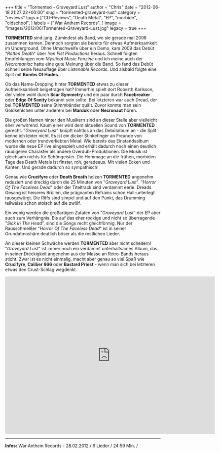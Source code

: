 +++
title = "Tormented - Graveyard Lust"
author = "Chris"
date = "2012-06-18 21:27:22+00:00"
slug = "tormented-graveyard-lust"
category = "reviews"
tags = ["CD-Reviews", "Death Metal", "EP", "morbide", "oldschool", ]
labels = ["War Anthem Records", ]
image = "images//2012/06/Tormented-Graveyard-Lust.jpg"
legacy = true
+++

**TORMENTED** sind jung. Zumindest als Band, wo sie gerade mal 2008 zusammen kamen. Dennoch sorgten sie bereits für etwas Aufmerksamkeit im Underground. Ohne Umschweife über ein Demo, kam 2009 das Debüt "_Rotten Death_" über _Iron Fist Productions_ heraus. Schnell folgten Empfehlungen vom _Mystical Music Fanzine_ und ich meine auch der _Necromaniac_ hatte eine gute Meinung über die Band. So fand das Debüt schnell seine Neuauflage über _Listenable Records_. Und alsbald folgte eine Split mit **Bombs Of Hades**.

Ob das Name-Dropping hinter **TORMENTED** etwas zu dieser Aufmerksamkeit beigetragen hat? Immerhin spielt dort Roberth Karlsson, der vielen wohl durch **Scar Symmetry** und ein paar durch **Facebreaker** oder **Edge Of Sanity** bekannt sein sollte. Bei letzteren war auch Dread, der bei **TORMENTED** seine Stimmbänder quält. Zuvor konnte man sein Goldkehlchen unter anderem bei **Marduk** oder **Necronaut** hören.

Die großen Namen hinter den Musikern sind an dieser Stelle aber vielleicht eher verwirrend. Kaum einer wird dem aktuellen Sound von **TORMENTED** gerecht. "_Graveyard Lust_" knüpft nahtlos an das Debütalbum an - die Split kenne ich leider nicht. Es ist ein dicker Stinkefinger an Freunde von modernen oder trendverliebten Metal. Wie bereits das Einstandsalbum wurde die neue EP live eingespielt und erhält dadurch noch einen deutlich räudigeren Charakter als andere Overdub-Produktionen. Die Musik ist gleichsam nichts für Schöngeister. Die Hommage an die frühen, morbiden Tage des Death Metals ist finster, roh, geradeaus. Mit vielen Ecken und Kanten. Und gerade dadurch so sympathisch!

Genau wie **Crucifyre** oder **Death Breath** holzen **TORMENTED** angenehm reduziert und dreckig durch die 25 Minuten von "_Graveyard Lust_". "_Horror Of The Faceless Dead_" oder der Titeltrack sind verdammt eerie. Dreads Gesang ist heiseres Brüllen, die prägnanten Refrains schön Hall-unterlegt rausgewürgt. Die Riffs sind simpel und auf den Punkt, das Drumming teilweise schon stoisch auf die zwölf.

Ein wenig werden die großartigen Zutaten von "_Graveyard Lust_" der EP aber auch zum Verhängnis. Bis auf das eher rockige und nicht so überragende "_Sick In The Head_", sind die Songs recht gleichförmig. Nur der Rausschmeißer "_Horror Of The Faceless Dead_" ist in seiner Grundatmoshäre deutlich böser als die restlichen Lieder.

An dieser kleinen Schwäche werden **TORMENTED** aber nicht scheitern! "_Graveyard Lust_" ist immer noch ein verdammt unterhaltsames Album, das in seiner Dreckigkeit angenehm aus der Masse an Retro-Bands heraus sticht. Zwar ist es nicht einmalig, macht aber genau so viel Spaß wie **Crucifyre**, **Caliber 666** oder **Bastard Priest** - wenn man sich bei letzteren etwas den Crust-Schlag wegdenkt.

<iframe allowfullscreen="" frameborder="0" height="510" src="http://www.youtube.com/embed/k0tRk83CO14" width="680"></iframe>



---
**Infos:**
War Anthem Records - 28.02.2012 / 
6 Lieder / 24:59 Min. / 
